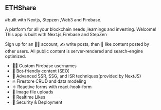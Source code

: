 ## ETHShare
#built with Nextjs, Stepzen ,Web3 and Firebase.

A platform for all your blockchain needs ,learnings and investing.
Welcome! This app is built with Next.js,Firebase and StepZen

Sign up for an 👨‍🎤 account, ✍️ write posts, then 💖 like content posted by other users. 
All public content is server-rendered and search-engine optimized.

- 👨‍🎤 Custom Firebase usernames
- 📰 Bot-friendly content (SEO)
- 🦾 Advanced SSR, SSG, and ISR techniques(provided by NextJS)
- 🔥 Firestore CRUD and data modeling
- ⚛️ Reactive forms with react-hook-form
- 📂 Image file uploads
- 💖 Realtime Likes
- 🚀 Security & Deployment




